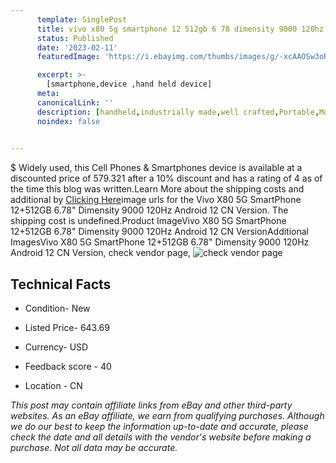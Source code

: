 ```yaml
---
      template: SinglePost
      title: vivo x80 5g smartphone 12 512gb 6 78 dimensity 9000 120hz android 12 cn version
      status: Published
      date: '2023-02-11'
      featuredImage: 'https://i.ebayimg.com/thumbs/images/g/-xcAAOSw3oRjkvIk/s-l225.jpg'

      excerpt: >-
        [smartphone,device ,hand held device]
      meta:
      canonicalLink: ''
      description: [handheld,industrially made,well crafted,Portable,Mobile,Compact,Convenient,Lightweight,Maneuverable,Man-portable,Miniature,Carriable,Hand-held,Light,Holdable,Transportable,Mobile device,Pocket-sized,On-the-go,Wireless,Cordless,Compact size,Convenient size, smartphone,device ,hand held device]
      noindex: false

        
---
```

$
    Widely used, this Cell Phones & Smartphones device is available at a discounted price of 579.321 after a 10% discount and has a rating of 4 as of the time this blog was written.Learn More about the shipping costs and additional by [Clicking Here](https://www.ebay.com/itm/175525683576?hash=item28de256178%3Ag%3A-xcAAOSw3oRjkvIk&mkevt=1&mkcid=1&mkrid=711-53200-19255-0&campid=%253CePNCampaignId%253E&customid=%253CreferenceId%253E&toolid=10049)image urls for the Vivo X80 5G SmartPhone 12+512GB 6.78" Dimensity 9000 120Hz Android 12 CN Version. The shipping cost is undefined.Product ImageVivo X80 5G SmartPhone 12+512GB 6.78" Dimensity 9000 120Hz Android 12 CN VersionAdditional ImagesVivo X80 5G SmartPhone 12+512GB 6.78" Dimensity 9000 120Hz Android 12 CN Version, check vendor page, ![check vendor page](https://origin-galleryplus.ebayimg.com/ws/web/175525683576_2_0_1/225x225.jpg,https://origin-galleryplus.ebayimg.com/ws/web/175525683576_3_0_1/225x225.jpg,https://origin-galleryplus.ebayimg.com/ws/web/175525683576_4_0_1/225x225.jpg,https://origin-galleryplus.ebayimg.com/ws/web/175525683576_5_0_1/225x225.jpg,https://origin-galleryplus.ebayimg.com/ws/web/175525683576_6_0_1/225x225.jpg,https://origin-galleryplus.ebayimg.com/ws/web/175525683576_7_0_1/225x225.jpg,https://origin-galleryplus.ebayimg.com/ws/web/175525683576_8_0_1/225x225.jpg)
    
    

 ## Technical Facts 



     
      

 - Condition- New 


      

 - Listed Price- 643.69 


      

 - Currency- USD 


      

 - Feedback score - 40 


      

 - Location - CN 


      
      

 *_This post may contain affiliate links from eBay and other third-party websites. As an eBay affiliate, we earn from qualifying purchases. Although we do our best to keep the information up-to-date and accurate, please check the date and all details with the vendor's website before making a purchase. Not all data may be accurate._*



    
    
    
    
    